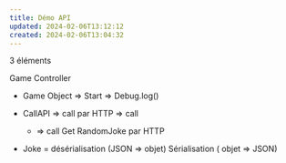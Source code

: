 ```yaml
---
title: Démo API
updated: 2024-02-06T13:12:12
created: 2024-02-06T13:04:32
---
```


3 éléments

Game Controller

- Game Object =\> Start =\> Debug.log()

- CallAPI =\> call par HTTP =\> call
  - =\> call Get RandomJoke par HTTP
- Joke = désérialisation (JSON =\> objet)
Sérialisation ( objet =\> JSON)

